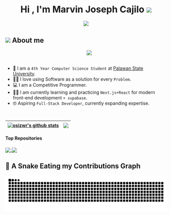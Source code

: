 <h1 align="center">Hi , I'm Marvin Joseph Cajilo <img src="https://media.giphy.com/media/hvRJCLFzcasrR4ia7z/giphy.gif" width="35"></h1>
<p align="center">
  <a href="https://github.com/DenverCoder1/readme-typing-svg"><img src="https://readme-typing-svg.herokuapp.com?font=Time+New+Roman&color=%23C8BE25&size=25&center=true&vCenter=true&width=600&height=100&lines=Computer+Science+Student;Competitive+Programmer;Always+learning+new+things"></a>
</p>

	
## <picture><img src = "https://github.com/7oSkaaa/7oSkaaa/blob/main/Images/about_me.gif?raw=true" width = 50px></picture> About me

<picture> <img align="right" src="https://github.com/7oSkaaa/7oSkaaa/blob/main/Images/Right_Side.gif?raw=true" width = 250px></picture>

<br><br>

- :school: I am a `4th Year Computer Science Student` at [Palawan State University](https://psu.palawan.edu.ph/).
- :technologist: I love using Software as a solution for every `Problem`.
- :computer: I am a Competitive Programmer.
- :student: I am currently learning and practicing `Next.js+React` for modern front-end development `+ supabase`.
- :nerd_face: Aspiring `Full-Stack Developer`, currently expanding expertise.
<br>

| <a href="https://github.com/osizwr/github-readme-stats"><img align="center" src="https://github-readme-stats.vercel.app/api?username=osizwr&show_icons=true&include_all_commits=true&theme=buefy&hide_border=true" alt="osizwr's github stats" /></a> | <a href="https://github.com/osizwr/github-readme-stats"><img align="center" src="https://github-readme-stats.vercel.app/api/top-langs/?username=osizwr&layout=compact&theme=buefy&hide_border=true" /></a> |
| ------------- | ------------- |

#### Top Repositories


<a href="https://github.com/osizwr/my-portfolio">
  <img align="center" src="https://github-readme-stats.vercel.app/api/pin/?username=osizwr&repo=my-portfolio&theme=buefy" />
</a>
<a href="https://github.com/osizwr/Coftea-POS-System-using-Django">
  <img align="center" src="https://github-readme-stats.vercel.app/api/pin/?username=osizwr&repo=Coftea-POS-System-using-Django&theme=buefy" />
</a>
	
## 🐍 A Snake Eating my Contributions Graph
	
<p align = "center">
	<img src = "https://github.com/osizwr/osizwr/blob/output/github-contribution-grid-snake.svg?" alt = "Snake Game"/>
</p>
